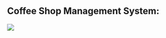 ## Coffee Shop Management System:

<img src="https://github.com/user-attachments/assets/3105eb26-873a-4423-bfbb-3c225cbba03b" />
